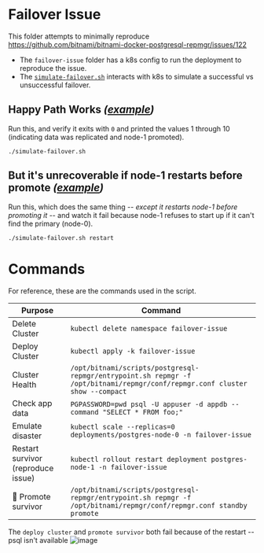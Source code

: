# Failover Issue

This folder attempts to minimally reproduce https://github.com/bitnami/bitnami-docker-postgresql-repmgr/issues/122
* The `failover-issue` folder has a k8s config to run the deployment to reproduce the issue.
* The [`simulate-failover.sh`](./simulate-failover.sh) interacts with k8s to simulate a successful vs unsuccessful
failover.

## Happy Path Works _([example](https://user-images.githubusercontent.com/3299155/173935887-6c8ec4c8-82c8-4d3c-a765-f5c99eed340c.png))_

Run this, and verify it exits with `0` and printed the values 1 through 10 (indicating data was replicated and node-1
promoted).

```shell
./simulate-failover.sh
```

## But it's unrecoverable if node-1 restarts before promote _([example](https://user-images.githubusercontent.com/3299155/173936451-fce51d29-ff41-4b18-b194-de87c5523ea5.png))_

Run this, which does the same thing _-- except it restarts node-1 before promoting it --_ and watch it fail because
node-1 refuses to start up if it can't find the primary (node-0).

```shell
./simulate-failover.sh restart
```

# Commands

For reference, these are the commands used in the script.

| Purpose                            | Command                                                                                                                      |
|------------------------------------|------------------------------------------------------------------------------------------------------------------------------|
| Delete Cluster                     | `kubectl delete namespace failover-issue`                                                                                    |
| Deploy Cluster                     | `kubectl apply -k failover-issue`                                                                                            |
| Cluster Health                     | `/opt/bitnami/scripts/postgresql-repmgr/entrypoint.sh repmgr -f /opt/bitnami/repmgr/conf/repmgr.conf cluster show --compact` |
| Check app data                     | `PGPASSWORD=pwd psql -U appuser -d appdb --command "SELECT * FROM foo;"`                                                     |
| Emulate disaster                   | `kubectl scale --replicas=0 deployments/postgres-node-0 -n failover-issue`                                                   |
| Restart survivor (reproduce issue) | `kubectl rollout restart deployment postgres-node-1 -n failover-issue`                                                       |
| 🐞 Promote survivor                | `/opt/bitnami/scripts/postgresql-repmgr/entrypoint.sh repmgr -f /opt/bitnami/repmgr/conf/repmgr.conf standby promote`        |

The `deploy cluster` and `promote survivor` both fail because of the restart -- psql isn't available
![image](https://user-images.githubusercontent.com/3299155/173885649-90b5cd96-b8af-4a38-a87f-262789b20784.png)
